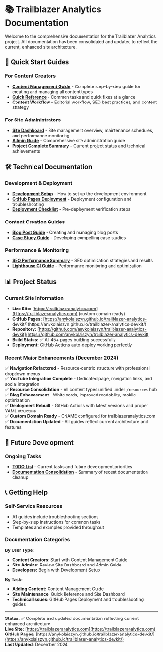 # 📚 Trailblazer Analytics Documentation

Welcome to the comprehensive documentation for the Trailblazer Analytics project. All documentation has been consolidated and updated to reflect the current, enhanced site architecture.

## 🚀 Quick Start Guides

### For Content Creators

- **[Content Management Guide](./CONTENT_MANAGEMENT_GUIDE.md)** - Complete step-by-step guide for creating and managing all content types
- **[Quick Reference](./QUICK_REFERENCE.md)** - Common tasks and quick fixes at a glance
- **[Content Workflow](./CONTENT_WORKFLOW.md)** - Editorial workflow, SEO best practices, and content strategy

### For Site Administrators  

- **[Site Dashboard](./SITE_DASHBOARD.md)** - Site management overview, maintenance schedules, and performance monitoring
- **[Admin Guide](./ADMIN_GUIDE.md)** - Comprehensive site administration guide
- **[Project Complete Summary](./PROJECT_COMPLETE.md)** - Current project status and technical achievements

## 🛠️ Technical Documentation

### Development & Deployment

- **[Development Setup](./DEV_SETUP.md)** - How to set up the development environment
- **[GitHub Pages Deployment](./GITHUB_PAGES_DEPLOYMENT.md)** - Deployment configuration and troubleshooting
- **[Deployment Checklist](./DEPLOYMENT_CHECKLIST.md)** - Pre-deployment verification steps

### Content Creation Guides

- **[Blog Post Guide](./BLOG_POST_GUIDE.md)** - Creating and managing blog posts
- **[Case Study Guide](./CASE_STUDY_GUIDE.md)** - Developing compelling case studies

### Performance & Monitoring

- **[SEO Performance Summary](./SEO_PERFORMANCE_SUMMARY.md)** - SEO optimization strategies and results
- **[Lighthouse CI Guide](./LIGHTHOUSE_CI_GUIDE.md)** - Performance monitoring and optimization

## 📊 Project Status

### Current Site Information

- **Live Site:** [https://trailblazeranalytics.com](https://trailblazeranalytics.com) (custom domain ready)
- **GitHub Pages:** [https://anykolaiszyn.github.io/trailblazer-analytics-devkit/](https://anykolaiszyn.github.io/trailblazer-analytics-devkit/)
- **Repository:** [https://github.com/anykolaiszyn/trailblazer-analytics-devkit](https://github.com/anykolaiszyn/trailblazer-analytics-devkit)
- **Build Status:** ✅ All 45+ pages building successfully
- **Deployment:** GitHub Actions auto-deploy working perfectly

### Recent Major Enhancements (December 2024)

✅ **Navigation Refactored** - Resource-centric structure with professional dropdown menus  
✅ **YouTube Integration Complete** - Dedicated page, navigation links, and social integration  
✅ **Resource Consolidation** - All content types unified under `/resources` hub  
✅ **Blog Enhancement** - White cards, improved readability, mobile optimization  
✅ **Deployment Rebuilt** - GitHub Actions with latest versions and proper YAML structure  
✅ **Custom Domain Ready** - CNAME configured for trailblazeranalytics.com  
✅ **Documentation Updated** - All guides reflect current architecture and features

## 🎯 Future Development

### Ongoing Tasks

- **[TODO List](./TODO.md)** - Current tasks and future development priorities
- **[Documentation Consolidation](./DOCUMENTATION_CONSOLIDATION.md)** - Summary of recent documentation cleanup

## 📞 Getting Help

### Self-Service Resources

- All guides include troubleshooting sections
- Step-by-step instructions for common tasks
- Templates and examples provided throughout

### Documentation Categories

**By User Type:**

- **Content Creators:** Start with Content Management Guide
- **Site Admins:** Review Site Dashboard and Admin Guide  
- **Developers:** Begin with Development Setup

**By Task:**

- **Adding Content:** Content Management Guide
- **Site Maintenance:** Quick Reference and Site Dashboard
- **Technical Issues:** GitHub Pages Deployment and troubleshooting guides

---

**Status:** ✅ Complete and updated documentation reflecting current enhanced architecture  
**Live Site:** [https://trailblazeranalytics.com](https://trailblazeranalytics.com)  
**GitHub Pages:** [https://anykolaiszyn.github.io/trailblazer-analytics-devkit/](https://anykolaiszyn.github.io/trailblazer-analytics-devkit/)  
**Last Updated:** December 2024
